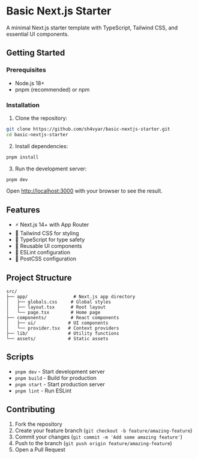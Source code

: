 # Basic Next.js Starter

A minimal Next.js starter template with TypeScript, Tailwind CSS, and essential UI components.

## Getting Started

### Prerequisites
- Node.js 18+ 
- pnpm (recommended) or npm

### Installation

1. Clone the repository:
```bash
git clone https://github.com/sh4vyar/basic-nextjs-starter.git
cd basic-nextjs-starter
```

2. Install dependencies:
```bash
pnpm install
```

3. Run the development server:
```bash
pnpm dev
```

Open [http://localhost:3000](http://localhost:3000) with your browser to see the result.

## Features

- ⚡ Next.js 14+ with App Router
- 🎨 Tailwind CSS for styling
- 📝 TypeScript for type safety
- 🧩 Reusable UI components
- 🎯 ESLint configuration
- 🔧 PostCSS configuration

## Project Structure

```
src/
├── app/                 # Next.js app directory
│   ├── globals.css     # Global styles
│   ├── layout.tsx      # Root layout
│   └── page.tsx        # Home page
├── components/         # React components
│   ├── ui/            # UI components
│   └── provider.tsx   # Context providers
├── lib/               # Utility functions
└── assets/            # Static assets
```

## Scripts

- `pnpm dev` - Start development server
- `pnpm build` - Build for production
- `pnpm start` - Start production server
- `pnpm lint` - Run ESLint

## Contributing

1. Fork the repository
2. Create your feature branch (`git checkout -b feature/amazing-feature`)
3. Commit your changes (`git commit -m 'Add some amazing feature'`)
4. Push to the branch (`git push origin feature/amazing-feature`)
5. Open a Pull Request

